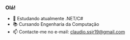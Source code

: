 ### Olá!



- 🌱 Estudando atualmente .NET/C#
- 📚 Cursando Engenharia da Computação
- 📫 Contacte-me no e-mail: claudio.ssjr19@gmail.com


